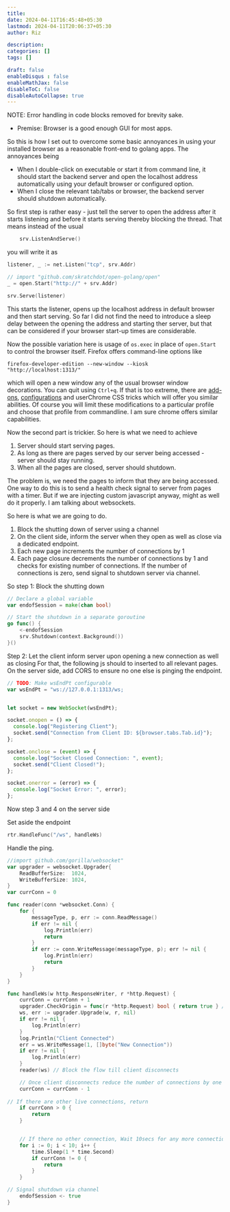 ```yaml
---
title: 
date: 2024-04-11T16:45:48+05:30
lastmod: 2024-04-11T20:06:37+05:30
author: Riz

description: 
categories: []
tags: []

draft: false
enableDisqus : false
enableMathJax: false
disableToC: false
disableAutoCollapse: true
---
```




<div id="notice">NOTE: Error handling in code blocks removed for brevity sake.</div>

- Premise: Browser is a good enough GUI for most apps.

So this is how I set out to overcome some basic annoyances in using your installed browser as a reasonable front-end to golang apps. The annoyances being
- When I double-click on executable or start it from command line, it should start the backend server and open the localhost address automatically using your default browser or configured option.
- When I close the relevant tab/tabs or browser, the backend server should shutdown automatically.

So first step is rather easy - just tell the server to open the address after it starts listening and before it starts serving thereby blocking the thread. That means instead of the usual 

```go
	srv.ListenAndServe()
```
you will write it as
```go
listener, _ := net.Listen("tcp", srv.Addr) 

// import "github.com/skratchdot/open-golang/open"
_ = open.Start("http://" + srv.Addr) 

srv.Serve(listener)
```
This starts the listener, opens up the localhost address in default browser and then start serving. So far I did not find the need to introduce a sleep delay between the opening the address and starting ther server, but that can be considered if your browser start-up times are considerable. 

Now the possible variation here is usage of `os.exec` in place of `open.Start` to control the browser itself. Firefox offers command-line options like

```shell
firefox-developer-edition --new-window --kiosk "http://localhost:1313/"
```
which will open a new window any of the usual browser window decorations. You can quit using `Ctrl+q`.  If that is too extreme, there are [add-ons](https://addons.mozilla.org/en-GB/firefox/addon/popup-window/), [configurations](https://support.mozilla.org/en-US/questions/1292666) and userChrome CSS tricks which will offer you similar abilities. Of course you will limit these modifications to a particular profile and choose that profile from commandline. I am sure chrome offers similar capabilities.

Now the second part is trickier. So here is what we need to achieve
1. Server should start serving pages.
2. As long as there are pages served by our server being accessed - server should stay running.
3. When all the pages are closed, server should shutdown.

The problem is, we need the pages to inform that they are being accessed. One way to do this is to send a health check signal to server from pages with a timer. But if we are injecting custom javascript anyway, might as well do it properly. I am talking about websockets. 

So here is what we are going to do.
1. Block the shutting down of server using a channel
2. On the client side, inform the server when they open as well as close via a dedicated endpoint.
4. Each new page increments the number of connections by 1
5. Each page closure decrements the number of connections by 1 and checks for existing number of connections. If the number of connections is zero, send signal to shutdown server via channel. 

So step 1: Block the shutting down
```go
// Declare a global variable
var endofSession = make(chan bool)

```
```go
// Start the shutdown in a separate goroutine
go func() {
	<-endofSession
	srv.Shutdown(context.Background())
}()
```



Step 2: Let the client inform server upon opening a new connection as well as closing
 For that, the following js should to inserted to all relevant pages. On the server side, add CORS to ensure no one else is pinging the endpoint.
```js
// TODO: Make wsEndPt configurable
var wsEndPt = "ws://127.0.0.1:1313/ws; 


let socket = new WebSocket(wsEndPt);

socket.onopen = () => {
  console.log("Registering Client");
  socket.send("Connection from Client ID: ${browser.tabs.Tab.id}");
};

socket.onclose = (event) => {
  console.log("Socket Closed Connection: ", event);
  socket.send("Client Closed!");
};

socket.onerror = (error) => {
  console.log("Socket Error: ", error);
};
```

Now step 3 and 4 on the server side

Set aside the endpoint
```go
rtr.HandleFunc("/ws", handleWs)
```

Handle the ping.
```go
//import github.com/gorilla/websocket"
var upgrader = websocket.Upgrader{
	ReadBufferSize:  1024,
	WriteBufferSize: 1024,
}
var currConn = 0

func reader(conn *websocket.Conn) {
	for {
		messageType, p, err := conn.ReadMessage()
		if err != nil {
			log.Println(err)
			return
		}
		if err := conn.WriteMessage(messageType, p); err != nil {
			log.Println(err)
			return
		}
	}
}

func handleWs(w http.ResponseWriter, r *http.Request) {
	currConn = currConn + 1
	upgrader.CheckOrigin = func(r *http.Request) bool { return true } // TODO: Check if it is working
	ws, err := upgrader.Upgrade(w, r, nil)
	if err != nil {
		log.Println(err)
	}
	log.Println("Client Connected")
	err = ws.WriteMessage(1, []byte("New Connection"))
	if err != nil {
		log.Println(err)
	}
	reader(ws) // Block the flow till client disconnects

	// Once client disconnects reduce the number of connections by one
	currConn = currConn - 1
	
// If there are other live connections, return
	if currConn > 0 {
		return
	}


	// If there no other connection, Wait 10secs for any more connection and any operations to finish
	for i := 0; i < 10; i++ {
		time.Sleep(1 * time.Second)
		if currConn != 0 {
			return
		}
	}

// Signal shutdown via channel
	endofSession <- true
}
```